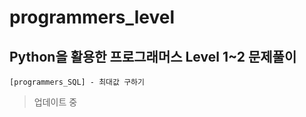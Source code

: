 # programmers_level
## Python을 활용한 프로그래머스 Level 1~2 문제풀이

```
[programmers_SQL] - 최대값 구하기
```

> 업데이트 중
